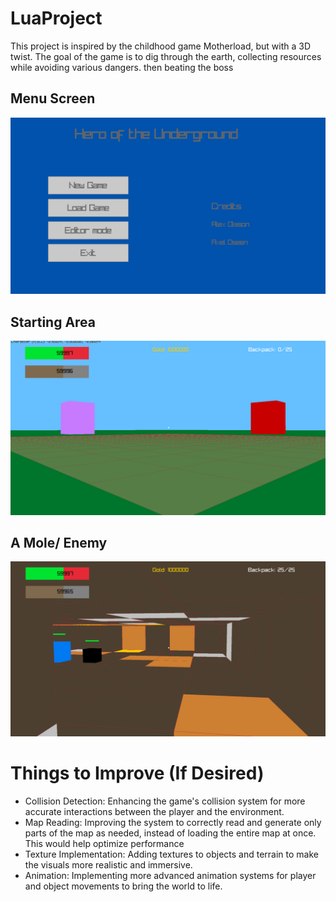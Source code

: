 # LuaProject 

This project is inspired by the childhood game Motherload, but with a 3D twist. The goal of the game is to dig through the earth, collecting resources while avoiding various dangers. then beating the boss  

## Menu Screen
![Alt Text](https://github.com/fortiks/LuaGameWithAlex/blob/master/luaScreen.png)

## Starting Area 
![Alt Text](https://github.com/fortiks/LuaGameWithAlex/blob/master/LuaGame1.png)

## A Mole/ Enemy
![Alt Text](https://github.com/fortiks/LuaGameWithAlex/blob/master/LuaGame2.png)


# Things to Improve (If Desired) 
- Collision Detection: Enhancing the game's collision system for more accurate interactions between the player and the environment.
- Map Reading: Improving the system to correctly read and generate only parts of the map as needed, instead of loading the entire map at once. This would help optimize performance
- Texture Implementation: Adding textures to objects and terrain to make the visuals more realistic and immersive.
- Animation: Implementing more advanced animation systems for player and object movements to bring the world to life.
